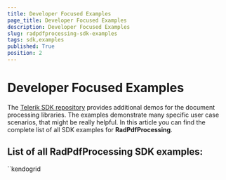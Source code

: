 ```yaml
---
title: Developer Focused Examples
page_title: Developer Focused Examples
description: Developer Focused Examples
slug: radpdfprocessing-sdk-examples
tags: sdk,examples
published: True
position: 2
---
```


# Developer Focused Examples

The [Telerik SDK repository](https://github.com/telerik/document-processing-sdk/tree/master/) provides additional demos for the document processing libraries. The examples demonstrate many specific user case scenarios, that might be really helpful. In this article you can find the complete list of all SDK examples for __RadPdfProcessing__.

## List of all RadPdfProcessing SDK examples:
``kendogrid